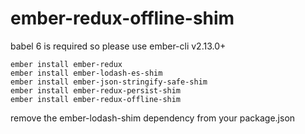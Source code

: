 # ember-redux-offline-shim

babel 6 is required so please use ember-cli v2.13.0+

    ember install ember-redux
    ember install ember-lodash-es-shim
    ember install ember-json-stringify-safe-shim
    ember install ember-redux-persist-shim
    ember install ember-redux-offline-shim

remove the ember-lodash-shim dependency from your package.json
